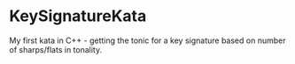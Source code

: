 KeySignatureKata
================

My first kata in C++ - getting the tonic for a key signature based on number of sharps/flats in tonality.
